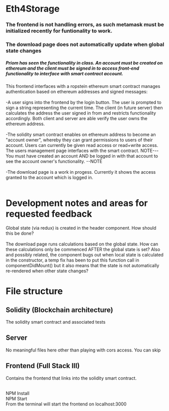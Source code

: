 # Eth4Storage

### The frontend is not handling errors, as such metamask must be initialized recently for funtionality to work.
### The download page does not automatically update when global state changes
##### Priom has seen the functionality in class. An account must be created on ethereum and the client must be signed in to access front-end functionality to interface with smart contract account.

This frontend interfaces with a ropstein ethereum smart contract manages authentication based on ethereum addresses and signed messages:
<br><br>
-A user signs into the frontend by the login button. The user is prompted to sign a string representing the current time. The client (in future server) then calculates the address the user signed in from and restricts functionality accordingly. Both client and server are able verify the user owns the ethereum address.
<br><br>
-The solidity smart contract enables on ethereum address to become an "account owner", whereby they can grant permissions to users of their account. Users can currently be given read access or read+write access. The users management page interfaces with the smart contract. NOTE---You must have created an account AND be logged in with that account to see the account owner's functionality. --NOTE
<br><br>
-The download page is a work in progess. Currently it shows the access granted to the account which is logged in.
<br><br>
# Development notes and areas for requested feedback
Global state (via redux) is created in the header component. How should this be done?
<br><br>
The download page runs calculations based on the global state. How can these calculations only be commenced AFTER the global state is set? Also and possibly related, the component bugs out when local state is calculated in the constructor, a temp fix has been to put this function call in componentDidMount() but it also means that the state is not automatically re-rendered when other state changes?

# File structure
## Solidity (Blockchain architecture)
The solidity smart contract and associated tests
## Server
No meaningful files here other than playing with cors access. You can skip
## Frontend (Full Stack III)
Contains the frontend that links into the solidity smart contract.

<br>
NPM Install<br>
NPM Start<br>
From the terminal will start the frontend on localhost:3000

